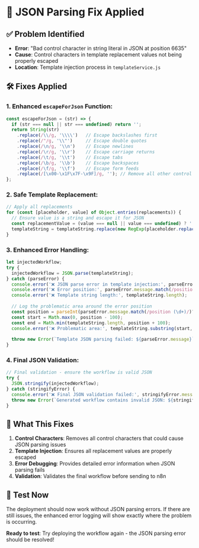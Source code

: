 # 🔧 JSON Parsing Fix Applied

## ✅ **Problem Identified**
- **Error**: "Bad control character in string literal in JSON at position 6635"
- **Cause**: Control characters in template replacement values not being properly escaped
- **Location**: Template injection process in `templateService.js`

## 🛠️ **Fixes Applied**

### **1. Enhanced `escapeForJson` Function**:
```javascript
const escapeForJson = (str) => {
  if (str === null || str === undefined) return '';
  return String(str)
    .replace(/\\/g, '\\\\')   // Escape backslashes first
    .replace(/"/g, '\\"')     // Escape double quotes
    .replace(/\n/g, '\\n')    // Escape newlines
    .replace(/\r/g, '\\r')    // Escape carriage returns
    .replace(/\t/g, '\\t')    // Escape tabs
    .replace(/\b/g, '\\b')    // Escape backspaces
    .replace(/\f/g, '\\f')    // Escape form feeds
    .replace(/[\x00-\x1F\x7F-\x9F]/g, ''); // Remove all other control characters
};
```

### **2. Safe Template Replacement**:
```javascript
// Apply all replacements
for (const [placeholder, value] of Object.entries(replacements)) {
  // Ensure value is a string and escape it for JSON
  const replacementValue = (value === null || value === undefined) ? '' : escapeForJson(String(value));
  templateString = templateString.replace(new RegExp(placeholder.replace(/[-\/\\^$*+?.()|[\]{}]/g, '\\$&'), 'g'), replacementValue);
}
```

### **3. Enhanced Error Handling**:
```javascript
let injectedWorkflow;
try {
  injectedWorkflow = JSON.parse(templateString);
} catch (parseError) {
  console.error('❌ JSON parse error in template injection:', parseError.message);
  console.error('❌ Error position:', parseError.message.match(/position (\d+)/)?.[1]);
  console.error('❌ Template string length:', templateString.length);
  
  // Log the problematic area around the error position
  const position = parseInt(parseError.message.match(/position (\d+)/)?.[1] || '0');
  const start = Math.max(0, position - 100);
  const end = Math.min(templateString.length, position + 100);
  console.error('❌ Problematic area:', templateString.substring(start, end));
  
  throw new Error(`Template JSON parsing failed: ${parseError.message}`);
}
```

### **4. Final JSON Validation**:
```javascript
// Final validation - ensure the workflow is valid JSON
try {
  JSON.stringify(injectedWorkflow);
} catch (stringifyError) {
  console.error('❌ Final JSON validation failed:', stringifyError.message);
  throw new Error(`Generated workflow contains invalid JSON: ${stringifyError.message}`);
}
```

## 🎯 **What This Fixes**

1. **Control Characters**: Removes all control characters that could cause JSON parsing issues
2. **Template Injection**: Ensures all replacement values are properly escaped
3. **Error Debugging**: Provides detailed error information when JSON parsing fails
4. **Validation**: Validates the final workflow before sending to n8n

## 🧪 **Test Now**

The deployment should now work without JSON parsing errors. If there are still issues, the enhanced error logging will show exactly where the problem is occurring.

**Ready to test**: Try deploying the workflow again - the JSON parsing error should be resolved!
